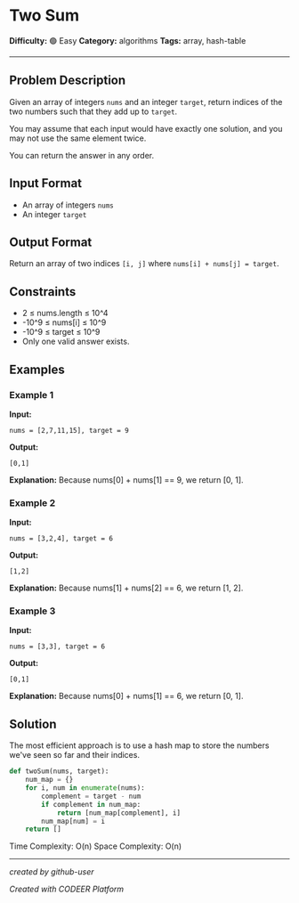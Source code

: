 # Two Sum

**Difficulty:** 🟢 Easy
**Category:** algorithms
**Tags:** array, hash-table

---

## Problem Description

Given an array of integers `nums` and an integer `target`, return indices of the two numbers such that they add up to `target`.

You may assume that each input would have exactly one solution, and you may not use the same element twice.

You can return the answer in any order.

## Input Format

- An array of integers `nums`
- An integer `target`

## Output Format

Return an array of two indices `[i, j]` where `nums[i] + nums[j] = target`.

## Constraints

- 2 ≤ nums.length ≤ 10^4
- -10^9 ≤ nums[i] ≤ 10^9
- -10^9 ≤ target ≤ 10^9
- Only one valid answer exists.

## Examples

### Example 1

**Input:**

```
nums = [2,7,11,15], target = 9
```

**Output:**

```
[0,1]
```

**Explanation:** Because nums[0] + nums[1] == 9, we return [0, 1].

### Example 2

**Input:**

```
nums = [3,2,4], target = 6
```

**Output:**

```
[1,2]
```

**Explanation:** Because nums[1] + nums[2] == 6, we return [1, 2].

### Example 3

**Input:**

```
nums = [3,3], target = 6
```

**Output:**

```
[0,1]
```

**Explanation:** Because nums[0] + nums[1] == 6, we return [0, 1].

## Solution

The most efficient approach is to use a hash map to store the numbers we've seen so far and their indices.

```python
def twoSum(nums, target):
    num_map = {}
    for i, num in enumerate(nums):
        complement = target - num
        if complement in num_map:
            return [num_map[complement], i]
        num_map[num] = i
    return []
```

Time Complexity: O(n)
Space Complexity: O(n)

---

_created by github-user_

_Created with CODEER Platform_
